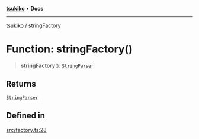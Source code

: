 [**tsukiko**](../README.md) • **Docs**

***

[tsukiko](../README.md) / stringFactory

# Function: stringFactory()

> **stringFactory**(): [`StringParser`](../classes/StringParser.md)

## Returns

[`StringParser`](../classes/StringParser.md)

## Defined in

[src/factory.ts:28](https://github.com/BIYUEHU/tsukiko/blob/aa7a414bb89555b3910dd9d229f505891bded4ee/src/factory.ts#L28)
